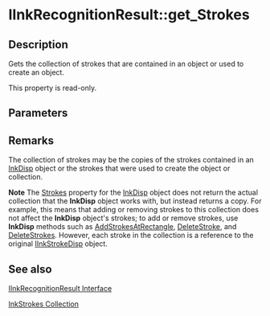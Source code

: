# IInkRecognitionResult::get_Strokes

## Description

Gets the collection of strokes that are contained in an object or used to create an object.

This property is read-only.

## Parameters

## Remarks

The collection of strokes may be the copies of the strokes contained in an [InkDisp](https://learn.microsoft.com/windows/desktop/tablet/inkdisp-class) object or the strokes that were used to create the object or collection.

**Note** The [Strokes](https://learn.microsoft.com/windows/desktop/api/msinkaut15/nf-msinkaut15-iinkdivisionresult-get_strokes) property for the [InkDisp](https://learn.microsoft.com/windows/desktop/tablet/inkdisp-class) object does not return the actual collection that the **InkDisp** object works with, but instead returns a copy. For example, this means that adding or removing strokes to this collection does not affect the **InkDisp** object's strokes; to add or remove strokes, use **InkDisp** methods such as [AddStrokesAtRectangle](https://learn.microsoft.com/windows/desktop/api/msinkaut/nf-msinkaut-iinkdisp-addstrokesatrectangle), [DeleteStroke](https://learn.microsoft.com/windows/desktop/api/msinkaut/nf-msinkaut-iinkdisp-deletestroke), and [DeleteStrokes](https://learn.microsoft.com/windows/desktop/api/msinkaut/nf-msinkaut-iinkdisp-deletestrokes). However, each stroke in the collection is a reference to the original [IInkStrokeDisp](https://learn.microsoft.com/windows/desktop/api/msinkaut/nn-msinkaut-iinkstrokedisp) object.

## See also

[IInkRecognitionResult Interface](https://learn.microsoft.com/windows/desktop/api/msinkaut/nn-msinkaut-iinkrecognitionresult)

[InkStrokes Collection](https://learn.microsoft.com/previous-versions/windows/desktop/legacy/ms703293(v=vs.85))